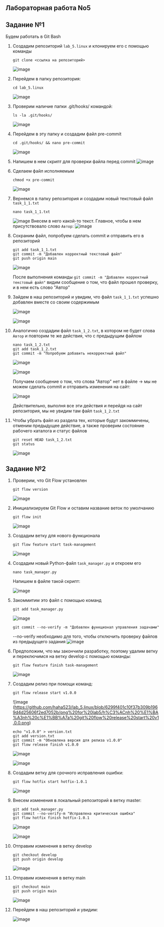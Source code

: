 ## Лабораторная работа No5

## Задание №1
Будем работать в Git Bash
1) Создадим репозиторий `lab_5.linux` и клонируем его с помощью команды
   ```
   git clone <ссылка на репозиторий>
   ```
   ![image](https://github.com/haha523/lab_5.linux/blob/b379dd2e261f27ee33281934ff030ae6a70689dc/png%20for%20lab5/h%C3%ACnh%20%E1%BA%A3nh%20git_clone.png)

2) Перейдем в папку репозитория:
   ```
   cd lab_5.linux
   ```
   ![image](https://github.com/haha523/lab_5.linux/blob/512657df8c8f375109c4b55ea5b50a6b47c67037/png%20for%20lab5/h%C3%ACnh%20%E1%BA%A3nh%20cd.png)
3) Проверим наличие папки .git/hooks/ командой:
   ```
   ls -la .git/hooks/
   ```
   ![image](https://github.com/haha523/lab_5.linux/blob/512657df8c8f375109c4b55ea5b50a6b47c67037/png%20for%20lab5/h%C3%ACnh%20%E1%BA%A3nh%20ls%20-la%20.png)

4) Перейдем в эту папку и создадим файл pre-commit
   ```
   cd .git/hooks/ && nano pre-commit
   ```
   ![image](https://github.com/haha523/lab_5.linux/blob/512657df8c8f375109c4b55ea5b50a6b47c67037/png%20for%20lab5/h%C3%ACnh%20%E1%BA%A3nh%20nano%20pre-commit.png)

5) Напишем в нем скрипт для проверки файла перед commit
   ![image](https://github.com/haha523/lab_5.linux/blob/512657df8c8f375109c4b55ea5b50a6b47c67037/png%20for%20lab5/h%C3%ACnh%20%E1%BA%A3nh%20c%E1%BB%A7a%20pre-commit.png)

6)  Сделаем файл исполняемым
     ```
     chmod +x pre-commit
     ```
    ![image](https://github.com/haha523/lab_5.linux/blob/512657df8c8f375109c4b55ea5b50a6b47c67037/png%20for%20lab5/h%C3%ACnh%20%E1%BA%A3nh%20chmod%20%2Bx%20pre-commit.png)

7) Вернемся в папку репозитория и создадим новый текстовый файл `task_1_1.txt`
   ```
   nano task_1_1.txt
   ```
   ![image](https://github.com/haha523/lab_5.linux/blob/512657df8c8f375109c4b55ea5b50a6b47c67037/png%20for%20lab5/h%C3%ACnh%20%E1%BA%A3nh%20c%E1%BB%A7a%20nano%20task_11.txt.png)
   Внесем в него какой-то текст. Главное, чтобы в нем присутствовало слово `Автор`:
   ![image](https://github.com/haha523/lab_5.linux/blob/512657df8c8f375109c4b55ea5b50a6b47c67037/png%20for%20lab5/h%C3%ACnh%20%E1%BA%A3nh%20task_1_1.png)

8) Сохраним файл, попробуем сделать commit и отправить его в репозиторий
   ```
   git add task_1_1.txt
   git commit -m "Добавлен корректный текстовый файл"
   git push origin main
   ```
   ![image](https://github.com/haha523/lab_5.linux/blob/512657df8c8f375109c4b55ea5b50a6b47c67037/png%20for%20lab5/h%C3%ACnh%20%E1%BA%A3nh%20c%E1%BB%A7a%20git%20add%20task_1_1.txt.png)
   
   После выполнения команды `git commit -m "Добавлен корректный текстовый файл"` видим сообщение о том, что файл прошел проверку, и в нем есть слово "Автор"

9) Зайдем в наш репозиторий и увидим, что файл `task_1_1.txt` успешно добавлен вместе со своим содержимым
   
    ![image](https://github.com/haha523/lab_5.linux/blob/fdef941e7f8f1fddf04cb645cb704b967797b043/png%20for%20lab5/h%C3%ACnh%20%E1%BA%A3nh%20task_1_1.github.png)
   
    ![image](https://github.com/haha523/lab_5.linux/blob/fdef941e7f8f1fddf04cb645cb704b967797b043/png%20for%20lab5/h%C3%ACnh%20%E1%BA%A3nh%20task_1_1.github.%20n%E1%BB%99i%20dung.png)

10) Аналогично создадим файл `task_1_2.txt`, в котором не будет слова `Автор` и повторим те же действия, что с предыдущим файлом
    ```
    nano task_1_2.txt
    git add task_1_2.txt
    git commit -m "Попробуем добавить некорректный файл"
    ```
    
    ![image](https://github.com/haha523/lab_5.linux/blob/fdef941e7f8f1fddf04cb645cb704b967797b043/png%20for%20lab5/h%C3%ACnh%20%E1%BA%A3nh%20c%E1%BB%A7a%20task_1_2.png)
    
    ![image](https://github.com/haha523/lab_5.linux/blob/fdef941e7f8f1fddf04cb645cb704b967797b043/png%20for%20lab5/h%C3%ACnh%20%E1%BA%A3nh%20nano%20task_1_2.txt.png)

    Получаем сообщение о том, что слова "Автор" нет в файле -> мы не можем сделать commit и  отправить изменения на сайт:
    
    ![image](https://github.com/haha523/lab_5.linux/blob/00e234e0d6c6d9c7020784c13c8c986c75e2b5ab/png%20for%20lab5/h%C3%ACnh%20%E1%BA%A3nh%20git%20status.png)

    Действительно, выполня все эти действия и перейдя на сайт репозитория, мы не увидим там файл `task_1_2.txt`

11) Чтобы убрать файл из раздела тех, которые будут закоммичены, отменим предыдущее действие, а также проверим состояние рабочего каталога и статус файлов
    ```
    git reset HEAD task_1_2.txt
    git status
    ```
    ![image](https://github.com/haha523/lab_5.linux/blob/00e234e0d6c6d9c7020784c13c8c986c75e2b5ab/png%20for%20lab5/h%C3%ACnh%20%E1%BA%A3nh%20git%20reset%20HEAD%20task_1_2.txt.png)

## Задание №2
1) Проверим, что Git Flow установлен
   ```
   git flow version
   ```
   ![image](https://github.com/haha523/lab_5.linux/blob/6299f401c10f37b309b1969d4d25606f2ed7052b/png%20for%20lab5/h%C3%ACnh%20%E1%BA%A3nh%20git%20flow%20version.png)

2) Инициализируем Git Flow и оставим название веток по умолчанию
   ```
   git flow init
   ```
   ![image](https://github.com/haha523/lab_5.linux/blob/6299f401c10f37b309b1969d4d25606f2ed7052b/png%20for%20lab5/h%C3%ACnh%20%E1%BA%A3nh%20git%20flow%20init.png)

3)  Создадим ветку для нового функционала
     ```
     git flow feature start task-management
     ```
    ![image](https://github.com/haha523/lab_5.linux/blob/6299f401c10f37b309b1969d4d25606f2ed7052b/png%20for%20lab5/h%C3%ACnh%20%E1%BA%A3nh%20git%20flow%20feature%20start%20task-management.png)

4) Создадим новый Python-файл `task_manager.py` и откроем его
   ```
   nano task_manager.py
   ```
   Напишем в файле такой скрипт:

   ![image](https://github.com/haha523/lab_5.linux/blob/6299f401c10f37b309b1969d4d25606f2ed7052b/png%20for%20lab5/h%C3%ACnh%20%E1%BA%A3nh%20nano%20task_manager.py.png)

5) Закоммитим это файл с помощью команд
   ```
   git add task_manager.py
   ```
   ![image](https://github.com/haha523/lab_5.linux/blob/6299f401c10f37b309b1969d4d25606f2ed7052b/png%20for%20lab5/h%C3%ACnh%20%E1%BA%A3nh%20git%20add%20task_manager.py.png)
   ```
   git commit --no-verify -m "Добавлен функционал управления задачами"
   ```
   --no-verify необходимо для того, чтобы отключить проверку файлов из предыдущего задания
   ![image](https://github.com/haha523/lab_5.linux/blob/6299f401c10f37b309b1969d4d25606f2ed7052b/png%20for%20lab5/h%C3%ACnh%20%E1%BA%A3nh%20git%20commit%20--no-verify%20-m%20.png)

   
6) Предположим, что мы закончили разработку, поэтому удалим ветку и переключимся на ветку develop с помощью команды:
    ```
    git flow feature finish task-management
    ```
    ![image](https://github.com/haha523/lab_5.linux/blob/6299f401c10f37b309b1969d4d25606f2ed7052b/png%20for%20lab5/h%C3%ACnh%20%E1%BA%A3nh%20git%20flow%20feature%20finish%20task-management.png)

7) Создадим релиз при помощи команд:
    ```
    git flow release start v1.0.0
    ```
     ![image (https://github.com/haha523/lab_5.linux/blob/6299f401c10f37b309b1969d4d25606f2ed7052b/png%20for%20lab5/h%C3%ACnh%20%E1%BA%A3nh%20c%E1%BB%A7a%20git%20flow%20release%20start%20v1.0.0.png)
    ```                                                                                                                                                                                   
    echo "v1.0.0" > version.txt
    git add version.txt
    git commit -m "Обновлена версия для релиза v1.0.0"
    git flow release finish v1.0.0
    ```

   ![image](https://github.com/haha523/lab_5.linux/blob/6299f401c10f37b309b1969d4d25606f2ed7052b/png%20for%20lab5/h%C3%ACnh%20%E1%BA%A3nh%20echo%20v1.0.0%20%20version.txt.png)

   ![image](https://github.com/haha523/lab_5.linux/blob/6299f401c10f37b309b1969d4d25606f2ed7052b/png%20for%20lab5/h%C3%ACnh%20%E1%BA%A3nh%20git%20flow%20release%20finish%20v1.0.0.png)


8) Создадим ветку для срочного исправления ошибки:
    
    ```
    git flow hotfix start hotfix-1.0.1
    ```
    
    ![image](https://github.com/haha523/lab_5.linux/blob/6299f401c10f37b309b1969d4d25606f2ed7052b/png%20for%20lab5/h%C3%ACnh%20%E1%BA%A3nh%20git%20flow%20hotfix%20start%20hotfix-1.0.1.png)
   
9) Внесем изменения в локальный репозиторий в ветку master:
    
    ```
    git add task_manager.py
    git commit --no-verify-m "Исправлена критическая ошибка"
    git flow hotfix finish hotfix-1.0.1
    ```
    
    ![image](https://github.com/haha523/lab_5.linux/blob/6299f401c10f37b309b1969d4d25606f2ed7052b/png%20for%20lab5/h%C3%ACnh%20%E1%BA%A3nh%20git%20add%20task_manager.py.png%20v%C3%A0%20git%20commit%20--no-verify%20-m%20git%20commit%20--no-verify%20-m%20%D0%98%D1%81%D0%BF%D1%80%D0%B0%D0%B2%D0%BB%D0%B5%D0%BD%D0%B0%20%D0%BA%D1%80%D0%B8%D1%82%D0%B8%D1%87%D0%B5%D1%81%D0%BA%D0%B0%D1%8F%20%D0%BE%D1%88%D0%B8%D0%B1%D0%BA%D0%B0.png)
    
    ![image](https://github.com/haha523/lab_5.linux/blob/6299f401c10f37b309b1969d4d25606f2ed7052b/png%20for%20lab5/h%C3%ACnh%20%E1%BA%A3nh%20git%20flow%20hotfix%20finish%20hotfix-1.0.1.png)


10) Отправим изменения в ветку develop
    ```
    git checkout develop
    git push origin develop
    ```
    ![image](https://github.com/haha523/lab_5.linux/blob/6299f401c10f37b309b1969d4d25606f2ed7052b/png%20for%20lab5/h%C3%ACnh%20%E1%BA%A3nh%20git%20checkout%20develop%20v%C3%A0%20git%20push%20origin%20develop.png)


11) Отправим изменения в ветку main
    ```
    git checkout main
    git push origin main
    ```
    ![image](https://github.com/haha523/lab_5.linux/blob/6299f401c10f37b309b1969d4d25606f2ed7052b/png%20for%20lab5/h%C3%ACnh%20%E1%BA%A3nh%20c%E1%BB%A7a%20git%20checkout%20main%20v%C3%A0%20git%20push%20origin%20main.png)
    
12) Перейдем в наш репозиторий и увидим:

    ![image](https://github.com/haha523/lab_5.linux/blob/a4882f57ff08f838b97961828a74c8161d36eebb/png%20for%20lab5/github%20%20cu%E1%BB%91i%20c%C3%B9ng.png)





